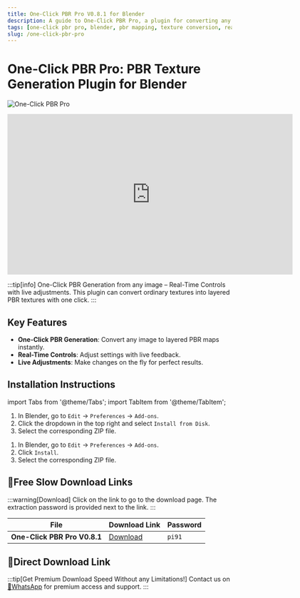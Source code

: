 ```yaml
---
title: One-Click PBR Pro V0.8.1 for Blender
description: A guide to One-Click PBR Pro, a plugin for converting any image to layered PBR maps in Blender. Learn about its real-time controls, installation, and find the download link.
tags: [one-click pbr pro, blender, pbr mapping, texture conversion, real-time controls, plugin]
slug: /one-click-pbr-pro
---
```


# One-Click PBR Pro: PBR Texture Generation Plugin for Blender

![One-Click PBR Pro](https://www.gfxcamp.com/wp-content/uploads/2025/09/One-Click-PBR-Pro.jpg)

<iframe loading="lazy" src="https://player.youku.com/embed/XNjUwMTY0NDM1Ng==" width="640" height="360" frameborder="0" allowfullscreen="allowfullscreen" data-mce-fragment="1"></iframe>

:::tip[info]
One-Click PBR Generation from any image – Real-Time Controls with live adjustments. This plugin can convert ordinary textures into layered PBR textures with one click.
:::

## Key Features

- **One-Click PBR Generation**: Convert any image to layered PBR maps instantly.
- **Real-Time Controls**: Adjust settings with live feedback.
- **Live Adjustments**: Make changes on the fly for perfect results.

## Installation Instructions

import Tabs from '@theme/Tabs';
import TabItem from '@theme/TabItem';

<Tabs>
  <TabItem value="blender-4.1+" label="Blender 4.1 and Later" default>
    <ol>
      <li>In Blender, go to <code>Edit</code> → <code>Preferences</code> → <code>Add-ons</code>.</li>
      <li>Click the dropdown in the top right and select <code>Install from Disk</code>.</li>
      <li>Select the corresponding ZIP file.</li>
    </ol>
  </TabItem>
  <TabItem value="blender-4.0-" label="Blender 4.0 and Earlier">
    <ol>
      <li>In Blender, go to <code>Edit</code> → <code>Preferences</code> → <code>Add-ons</code>.</li>
      <li>Click <code>Install</code>.</li>
      <li>Select the corresponding ZIP file.</li>
    </ol>
  </TabItem>
</Tabs>

## 🐌Free Slow Download Links

:::warning[Download]
Click on the link to go to the download page. The extraction password is provided next to the link.
:::

| File                         | Download Link                                                              | Password |
| ---------------------------- | -------------------------------------------------------------------------- | -------- |
| **One-Click PBR Pro V0.8.1** | [Download](https://pan.baidu.com/s/1qwLLCvj4BoMHrKONv_wtsA?pwd=pi91)        | `pi91`   |

## 🚀Direct Download Link
:::tip[Get Premium Download Speed Without any Limitations!]
Contact us on [💬WhatsApp](https://wa.me/+8613237610083) for premium  access and support.
:::